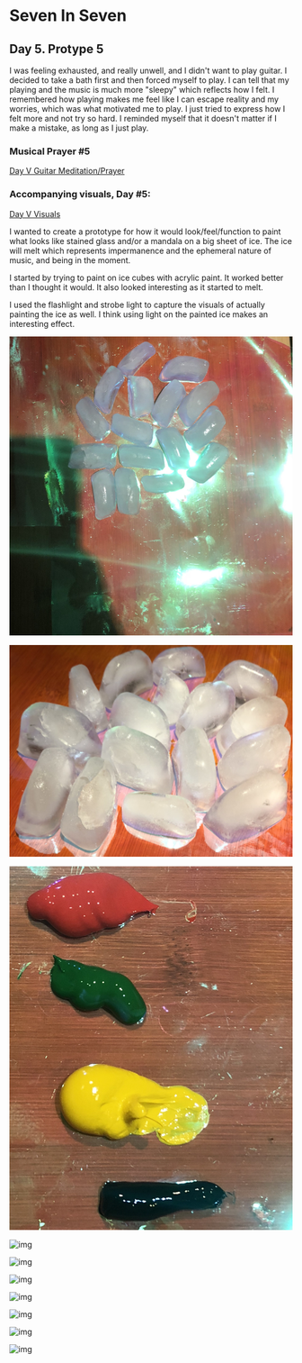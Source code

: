 # Seven In Seven 

## Day 5. Protype 5

I was feeling exhausted, and really unwell, and I didn't want to play guitar. I decided to take a bath first and then forced myself to play. I can tell that my playing and the music is much more "sleepy" which reflects how I felt. I remembered how playing makes me feel like I can escape reality and my worries, which was what motivated me to play. I just tried to express how I felt more and not try so hard. I reminded myself that it doesn't matter if I make a mistake, as long as I just play. 

### Musical Prayer #5

[Day V Guitar Meditation/Prayer](https://youtu.be/3ZP1t6zGvNQ)

### Accompanying visuals, Day #5:

[Day V Visuals](https://youtu.be/StmA9qU5_50)

I wanted to create a prototype for how it would look/feel/function to paint what looks like stained glass and/or a mandala on a big sheet of ice. The ice will melt which represents impermanence and the ephemeral nature of music, and being in the moment.

I started by trying to paint on ice cubes with acrylic paint. It worked better than I thought it would. It also looked interesting as it started to melt.

I used the flashlight and strobe light to capture the visuals of actually painting the ice as well. I think using light on the painted ice makes an interesting effect. 

![img](IMG/ice.JPEG)

![img](IMG/ice2.JPEG)

![img](IMG/Paint.JPEG)

![img](IMG/icepainting.JPEG)

![img](IMG/icepaint.JPEG)

![img](IMG/icepaint2.JPEG)

![img](IMG/icepaint4.JPEG)

![img](IMG/icepaint5.JPEG)

![img](IMG/melting.JPEG)

![img](IMG/melting2.JPEG)



